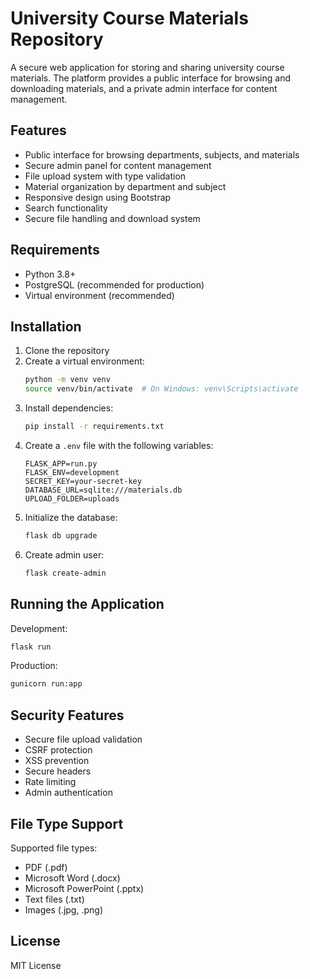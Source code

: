 # University Course Materials Repository

A secure web application for storing and sharing university course materials. The platform provides a public interface for browsing and downloading materials, and a private admin interface for content management.

## Features

- Public interface for browsing departments, subjects, and materials
- Secure admin panel for content management
- File upload system with type validation
- Material organization by department and subject
- Responsive design using Bootstrap
- Search functionality
- Secure file handling and download system

## Requirements

- Python 3.8+
- PostgreSQL (recommended for production)
- Virtual environment (recommended)

## Installation

1. Clone the repository
2. Create a virtual environment:
   ```bash
   python -m venv venv
   source venv/bin/activate  # On Windows: venv\Scripts\activate
   ```
3. Install dependencies:
   ```bash
   pip install -r requirements.txt
   ```
4. Create a `.env` file with the following variables:
   ```
   FLASK_APP=run.py
   FLASK_ENV=development
   SECRET_KEY=your-secret-key
   DATABASE_URL=sqlite:///materials.db
   UPLOAD_FOLDER=uploads
   ```
5. Initialize the database:
   ```bash
   flask db upgrade
   ```
6. Create admin user:
   ```bash
   flask create-admin
   ```

## Running the Application

Development:
```bash
flask run
```

Production:
```bash
gunicorn run:app
```

## Security Features

- Secure file upload validation
- CSRF protection
- XSS prevention
- Secure headers
- Rate limiting
- Admin authentication

## File Type Support

Supported file types:
- PDF (.pdf)
- Microsoft Word (.docx)
- Microsoft PowerPoint (.pptx)
- Text files (.txt)
- Images (.jpg, .png)

## License

MIT License 